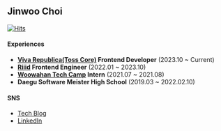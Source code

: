 ## Jinwoo Choi
  
  
[![Hits](https://hits.seeyoufarm.com/api/count/incr/badge.svg?url=https%3A%2F%2Fgithub.com%2FChoi-jinwoo&count_bg=%2379C83D&title_bg=%23555555&icon=&icon_color=%23E7E7E7&title=hits&edge_flat=false)](https://hits.seeyoufarm.com)

#### Experiences

- **[Viva Republica(Toss Core)](https://github.com/toss) Frontend Developer** (2023.10 ~ Current)
- **[Riiid](https://github.com/riiid) Frontend Engineer** (2022.01 ~ 2023.10)
- **[Woowahan Tech Camp](https://github.com/woowa-techcamp-2021) Intern** (2021.07 ~ 2021.08)
- **Daegu Software Meister High School** (2019.03 ~ 2022.02.10)

#### SNS

- [Tech Blog](https://choi-jinwoo.github.io)
- [LinkedIn](https://www.linkedin.com/in/jinwoo-choi-1a136b205)
